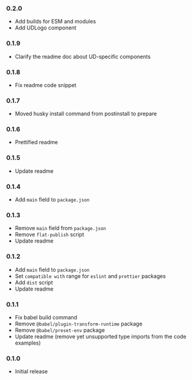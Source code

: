 ### 0.2.0

- Add builds for ESM and modules
- Add UDLogo component

### 0.1.9

- Clarify the readme doc about UD-specific components

### 0.1.8

- Fix readme code snippet

### 0.1.7

- Moved husky install command from postinstall to prepare

### 0.1.6

- Prettified readme

### 0.1.5

- Update readme

### 0.1.4

- Add `main` field to `package.json`

### 0.1.3

- Remove `main` field from `package.json`
- Remove `flat-publish` script
- Update readme

### 0.1.2

- Add `main` field to `package.json`
- Set `compatible with` range for `eslint` and `prettier` packages
- Add `dist` script
- Update readme

### 0.1.1

- Fix babel build command
- Remove `@babel/plugin-transform-runtime` package
- Remove `@babel/preset-env` package
- Update readme (remove yet unsupported type imports from the code examples)

### 0.1.0

- Initial release

